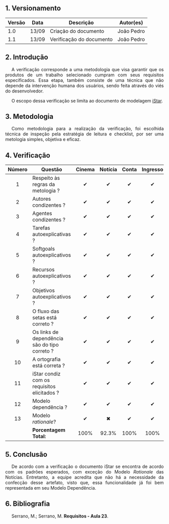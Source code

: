 ## 1. Versionamento
|Versão|Data|Descrição|Autor(es)|
|------|----|---------|---------|
|1.0|13/09|Criação do documento|João Pedro|
|1.1|13/09|Verificação do documento|João Pedro|

## 2. Introdução
<p style="text-align: justify; text-indent: 20px"> A verificação corresponde a uma metodologia que visa garantir que os produtos de um trabalho selecionado cumpram com seus requisitos especificados. Essa etapa, também consiste de uma técnica que não depende da intervenção humana dos usuários, sendo feita através do viés do desenvolvedor.</p>
<p style="text-align: justify; text-indent: 20px"> O escopo dessa verificação se limita ao documento de modelagem <a href="../../modelagem/istar">iStar</a>.</p>

## 3. Metodologia
<p style="text-align: justify; text-indent: 20px"> Como metodologia para a realização da verificação, foi escolhida técnica de inspeção pela estratégia de leitura e checklist, por ser uma metologia simples, objetiva e eficaz.</p>

## 4. Verificação
|Número|Questão|Cinema|Notícia|Conta|Ingresso|
|:-:|---|:-:|:-:|:-:|:-:|
|1|Respeito às regras da metologia ?|✔|✔|✔|✔|
|2|Autores condizentes ?|✔|✔|✔|✔|
|3|Agentes condizentes ?|✔|✔|✔|✔|
|4|Tarefas autoexplicativas ?|✔|✔|✔|✔|
|5|Softgoals autoexplicativos ?|✔|✔|✔|✔|
|6|Recursos autoexplicativos ?|✔|✔|✔|✔|
|7|Objetivos autoexplicativos ?|✔|✔|✔|✔|
|8|O fluxo das setas está correto ?|✔|✔|✔|✔|
|9|Os links de dependência são do tipo correto ?|✔|✔|✔|✔|
|10|A ortografia está correta ?|✔|✔|✔|✔|
|11|iStar condiz com os requisitos elicitados ?|✔|✔|✔|✔|
|12|Modelo dependência ?|✔|✔|✔|✔|
|13|Modelo <i>rationale</i>?|✔|✖|✔|✔|
||<b>Porcentagem Total:</b>|100%|92.3%|100%|100%|

## 5. Conclusão
<p style="text-align: justify; text-indent: 20px"> De acordo com a verificação o documento iStar se encontra de acordo com os padrões esperados, com exceção do Modelo <i>Rationale</i> das Notícias. Entretanto, a equipe acredita que não há a necessidade da confecção desse artefato, visto que, essa funcionalidade já foi bem representada em seu Modelo Dependência.</p>

## 6. Bibliografia
<p style="text-align: justify; text-indent: 20px">Serrano, M.; Serrano, M. <b>Requisitos - Aula 23</b>.</p>
